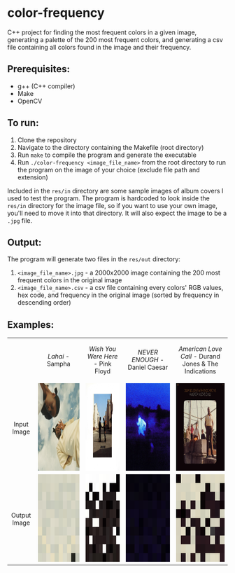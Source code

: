 # color-frequency
C++ project for finding the most frequent colors in a given image, generating a palette of the 200 most frequent colors, and generating a csv file containing all colors found in the image and their frequency.

## Prerequisites:
- g++ (C++ compiler)
- Make
- OpenCV

## To run:
1. Clone the repository
2. Navigate to the directory containing the Makefile (root directory)
3. Run `make` to compile the program and generate the executable
4. Run `./color-frequency <image_file_name>` from the root directory to run the program on the image of your choice (exclude file path and extension)

Included in the `res/in` directory are some sample images of album covers I used to test the program. The program is hardcoded to look inside the `res/in` directory for the image file, so if you want to use your own image, you'll need to move it into that directory. It will also expect the image to be a `.jpg` file.

## Output:
The program will generate two files in the `res/out` directory:
1. `<image_file_name>.jpg` - a 2000x2000 image containing the 200 most frequent colors in the original image
2. `<image_file_name>.csv` - a csv file containing every colors' RGB values, hex code, and frequency in the original image (sorted by frequency in descending order)

## Examples:
<table>
  <tr>
    <td></td>
    <td><p align="center"><i>Lahai</i> - Sampha</p></td>
    <td><p align="center"><i>Wish You Were Here</i> - Pink Floyd</p></td>
    <td><p align="center"><i>NEVER ENOUGH</i> - Daniel Caesar</p></td>
    <td><p align="center"><i>American Love Call</i> - Durand Jones & The Indications</p></td>
  </tr>
  <tr>
    <td><p align="center">Input Image</p></td>
    <td><img width="500" height="200" src="res/in/lahai.jpg"/></td>
    <td><img width="500" height="200" src="res/in/wish-you-were-here.jpg"/></td>
    <td><img width="500" height="200" src="res/in/never-enough.jpg"/></td>
    <td><img width="500" height="200" src="res/in/american-love-call.jpg"/></td>
  </tr>
  <tr>
    <td><p align="center">Output Image</p></td>
    <td><img width="500" height="200" src="res/out/lahai.jpg"/></td>
    <td><img width="500" height="200" src="res/out/wish-you-were-here.jpg"/></td>
    <td><img width="500" height="200" src="res/out/never-enough.jpg"/></td>
    <td><img width="500" height="200" src="res/out/american-love-call.jpg"/></td>
  </tr>
</table>
